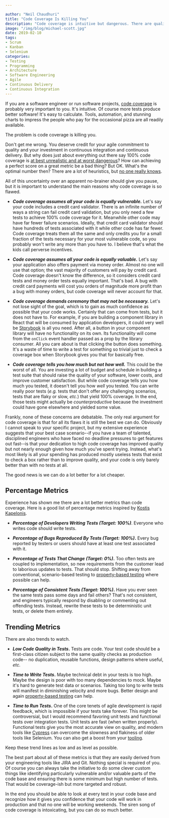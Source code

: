 ```yaml
---

author: "Neil Chaudhuri"
title: "Code Coverage Is Killing You"
description: "Code coverage is intuitive but dangerous. There are quality metrics that are so much better."
image: "/img/blog/michael-scott.jpg"
date: 2019-02-10
tags:
- Scrum
- Kanban
- Selenium
categories: 
- Testing
- Programming
- Architecture
- Software Engineering
- Agile
- Continuous Delivery
- Continuous Integration
---
```


If you are a software engineer or run software projects, [code coverage](https://stackoverflow.com/questions/195008/what-is-code-coverage-and-how-do-you-measure-it) 
is probably very important to you. It's intuitive. Of course more tests produce better software! It's easy to calculate. Tools, 
automation, and stunning charts to impress the people who pay for the occasional pizza are all readily available. 

The problem is code coverage is killing you.

Don't get me wrong. You deserve credit for your agile commitment to quality and your investment 
in continuous integration and continuous delivery. 
But why does just about everything out there say 
100% code coverage is [at best unrealistic and at worst dangerous](https://softwareengineering.stackexchange.com/questions/1380/how-much-code-coverage-is-enough)?
How can achieving a perfect score on a great metric be a bad thing? But OK. What's the optimal number then? There
are a lot of heuristics, but [no one really knows](https://stackoverflow.com/questions/90002/what-is-a-reasonable-code-coverage-for-unit-tests-and-why). 

All of this uncertainty over an apparent no-brainer should give you pause, but it is important to understand the main reasons 
why code coverage is so flawed.

* **_Code coverage assumes all your code is equally vulnerable._** Let's say your code includes a credit card validator. There 
is an infinite number of ways a string can fail credit card validation, but you only need a few tests to achieve 100%
code coverage for it. Meanwhile other code may have far fewer failure scenarios. Ideally, 
that credit card validator should have hundreds of tests associated with it while other code has far fewer. Code coverage 
treats them all the same and only credits you for a small fraction of the tests necessary for your most vulnerable code, so you probably 
won't write any more than you have to. I believe that's what the kids call perverse incentives.

* **_Code coverage assumes all your code is equally valuable._** Let's say your application also offers payment via money order.
Almost no one will use that option; the vast majority of customers will pay by credit card. Code coverage doesn't know the difference, so 
it considers credit card tests and money order tests equally important. That's bad. A bug with credit card payments
will cost you orders of magnitude more profit than a bug with money orders, but code coverage will never account for that.

* **_Code coverage demands ceremony that may not be necessary._** Let's not lose sight of the goal, which is to gain as much
confidence as possible that your code works. Certainly that can come from tests, but it does not have to. For example, if you are building
a component library in React that will be consumed by application developers, it could very well be [Storybook](https://storybook.js.org/)
is all you need. After all, a button in your component library will have no functionality on its own. Its functionality will
come from the `onClick` event handler passed as a prop by the library consumer. All you care about is that clicking
the button does something. It's a waste of time to write a test for something so trivial just to check a coverage box
when Storybook gives you that for basically free.

* **_Code coverage tells you how much but not how well._** This could be the worst of all. You are investing a lot of budget and schedule
in building a test suite that should raise the quality of your software, lower costs, and improve customer satisfaction. But 
while code coverage tells you how much you tested, it doesn't tell you how *well* you tested. You can write really poor tests
(*e.g.* tests that don't offer any challenging scenarios, tests that are flaky or slow, *etc.*)
that yield 100% coverage. In the end, those tests might actually be *counterproductive* because the investment could have gone 
elsewhere and yielded some value. 

Frankly, none of these concerns are debatable. The only real argument for code coverage is that for all its flaws it is still
the best we can do. Obviously I cannot speak to your specific project, but my extensive experience suggests that your best case
scenario--if you have a team of talented, disciplined engineers who have faced no deadline pressures to get features out fast--is 
that your dedication to high code coverage has improved quality 
but not nearly enough given how much you've spent trying. Instead, what's most likely is all your spending has produced mostly useless 
tests that exist to check a box rather than to improve quality, and your code is only barely better than with no tests at all.

The good news is we can do a lot better for a lot cheaper.

## Percentage Metrics

Experience has shown me there are a lot better metrics than code coverage. Here is a good list of percentage metrics inspired by 
[Kostis Kapelonis](http://blog.codepipes.com/testing/software-testing-antipatterns.html#anti-pattern-6---paying-excessive-attention-to-test-coverage).

* **_Percentage of Developers Writing Tests (Target: 100%)_**. Everyone who writes code should write tests. 

* **_Percentage of Bugs Reproduced By Tests (Target: 100%)_.** Every bug reported by testers or users should have at least one test associated with it.

* **_Percentage of Tests That Change (Target: 0%)_.** Too often tests are coupled to implementation, so new requirements from the customer
lead to laborious updates to tests. That should stop. Shifting away from conventional, scenario-based testing to 
[property-based testing](/blog/2018/09/18/the-business-case-for-functional-programming/) where possible can help.

* **_Percentage of Consistent Tests (Target: 100%)_.** Have you ever seen the same tests pass some days and fail others? That's not consistent, and
engineers typically respond by disabling or commenting out offending tests. Instead, rewrite these tests to be deterministic unit tests, or 
delete them entirely.


## Trending Metrics

There are also trends to watch.

* **_Low Code Quality in Tests_.** Tests are code. Your test code should be a first-class citizen subject to the same quality checks as production code--
  no duplication, reusable functions, design patterns where useful, *etc.*

* **_Time to Write Tests_.** Maybe technical debt in your tests is too high. Maybe the design 
is poor with too many dependencies to mock. Maybe it's hard to generate test data or scenarios. Taking too long to write tests
will manifest in diminishing velocity and more bugs. Better design and again 
[property-based testing](/blog/2018/09/18/the-business-case-for-functional-programming/) can help.  

* **_Time to Run Tests_.** One of the core tenets of agile development is rapid feedback, which is impossible 
if your tests take forever. This might be controversial, but I would recommend favoring unit tests and functional tests 
over integration tests. Unit tests are fast (when written properly). Functional tests give you the most accurate view
on quality, and modern tools like [Cypress](https://www.cypress.io/) can overcome the slowness and flakiness of 
older tools like Selenium. You can also get a boost from your 
[tooling](https://engineering.linkedin.com/blog/2018/07/how-we-improved-build-time-by-400-percent).

Keep these trend lines as low and as level as possible.

The best part about all of these metrics is that they are easily derived from your engineering tools like JIRA and Git. Nothing 
special is required of you. Of course
you can always take the initiative to do some clever custom things like identifying particularly vulnerable and/or valuable parts
of the code base and ensuring there is some minimum but high number of tests. That would be coverage-ish but more targeted and robust.

In the end you should be able to look at every test in your code base and recognize how it gives you confidence that your code will work
in production and that no one will be working weekends. The siren song of code coverage is intoxicating, but you can do
so much better.





